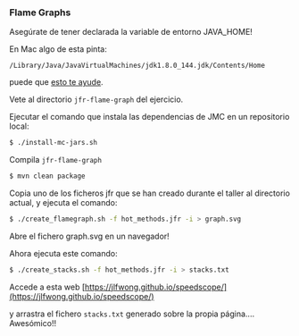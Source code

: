 ### Flame Graphs

Asegúrate de tener declarada la variable de entorno JAVA_HOME!

En Mac algo de esta pinta:

`/Library/Java/JavaVirtualMachines/jdk1.8.0_144.jdk/Contents/Home`

puede que [esto te ayude](http://www.baeldung.com/java-home-on-windows-7-8-10-mac-os-x-linux).

Vete al directorio `jfr-flame-graph` del ejercicio.

Ejecutar el comando que instala las dependencias de JMC en un repositorio local:

```bash
$ ./install-mc-jars.sh
```

Compila `jfr-flame-graph`

```bash
$ mvn clean package
```

Copia uno de los ficheros jfr que se han creado durante el taller al directorio actual, y ejecuta el comando:

```bash
$ ./create_flamegraph.sh -f hot_methods.jfr -i > graph.svg
```

Abre el fichero graph.svg en un navegador!


Ahora ejecuta este comando: 

```bash
$ ./create_stacks.sh -f hot_methods.jfr -i > stacks.txt
```

Accede a esta web [https://jlfwong.github.io/speedscope/](https://jlfwong.github.io/speedscope/)

y arrastra el fichero `stacks.txt` generado sobre la propia página.... Awesómico!!

